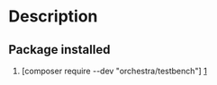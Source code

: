 # Description

## Package installed

1. [composer require --dev "orchestra/testbench"] [1]



[1]: https://packages.tools/testbench/getting-started/introduction.html